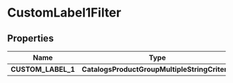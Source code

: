 

# CustomLabel1Filter


## Properties

| Name | Type | Description | Notes |
|------------ | ------------- | ------------- | -------------|
|**CUSTOM_LABEL_1** | **CatalogsProductGroupMultipleStringCriteria** |  |  |



